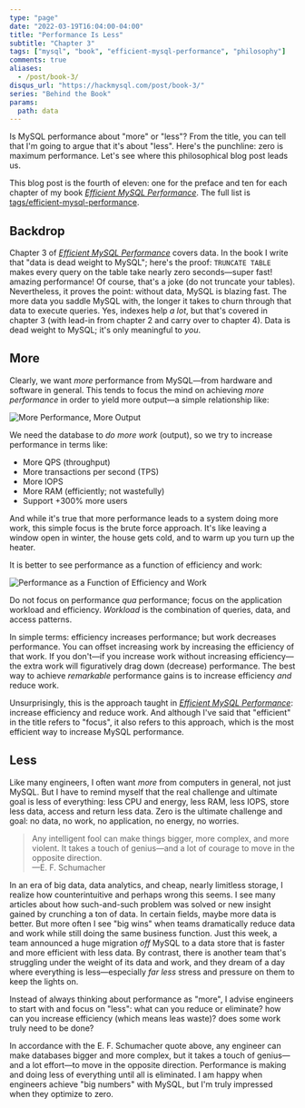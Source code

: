 ```yaml
---
type: "page"
date: "2022-03-19T16:04:00-04:00"
title: "Performance Is Less"
subtitle: "Chapter 3"
tags: ["mysql", "book", "efficient-mysql-performance", "philosophy"]
comments: true
aliases:
  - /post/book-3/
disqus_url: "https://hackmysql.com/post/book-3/"
series: "Behind the Book"
params:
  path: data
---
```


Is MySQL performance about "more" or "less"? From the title, you can tell that I'm going to argue that it's about "less". Here's the punchline: zero is maximum performance. Let's see where this philosophical blog post leads us.

<!--more-->

<p class="note">
This blog post is the fourth of eleven: one for the preface and ten for each chapter of my book <a href="https://oreil.ly/efficient-mysql-performance"><i>Efficient MySQL Performance</i></a>.
The full list is <a href="/tags/efficient-mysql-performance/">tags/efficient-mysql-performance</a>.
</p>

## Backdrop

Chapter 3 of [_Efficient MySQL Performance_](https://oreil.ly/efficient-mysql-performance) covers data.
In the book I write that "data is dead weight to MySQL"; here's the proof: `TRUNCATE TABLE` makes every query on the table take nearly zero seconds&mdash;super fast! amazing performance!
Of course, that's a joke (do not truncate your tables).
Nevertheless, it proves the point: without data, MySQL is blazing fast.
The more data you saddle MySQL with, the longer it takes to churn through that data to execute queries.
Yes, indexes help _a lot_, but that's covered in chapter 3 (with lead-in from chapter 2 and carry over to chapter 4).
Data is dead weight to MySQL; it's only meaningful to _you_.

## More

Clearly, we want _more_ performance from MySQL&mdash;from hardware and software in general.
This tends to focus the mind on achieving _more performance_ in order to yield more output&mdash;a simple relationship like:

![More Performance, More Output](/img/perf_output.svg)

We need the database to _do more work_ (output), so we try to increase performance in terms like:

* More QPS (throughput)
* More transactions per second (TPS)
* More IOPS
* More RAM (efficiently; not wastefully)
* Support +300% more users

And while it's true that more performance leads to a system doing more work, this simple focus is the brute force approach.
It's like leaving a window open in winter, the house gets cold, and to warm up you turn up the heater.

It is better to see performance as a function of efficiency and work:

![Performance as a Function of Efficiency and Work](/img/perf-efficiency-work.svg)

Do not focus on performance _qua_ performance; focus on the application workload and efficiency.
_Workload_ is the combination of queries, data, and access patterns.

In simple terms: efficiency increases performance; but work decreases performance.
You can offset increasing work by increasing the efficiency of that work.
If you don't&mdash;if you increase work without increasing efficiency&mdash;the extra work will figuratively drag down (decrease) performance.
The best way to achieve _remarkable_ performance gains is to increase efficiency _and_ reduce work.

Unsurprisingly, this is the approach taught in [_Efficient MySQL Performance_](https://oreil.ly/efficient-mysql-performance): increase efficiency and reduce work.
And although I've said that "efficient" in the title refers to "focus", it also refers to this approach, which is the most efficient way to increase MySQL performance.

## Less

Like many engineers, I often want _more_ from computers in general, not just MySQL.
But I have to remind myself that the real challenge and ultimate goal is less of everything: less CPU and energy, less RAM, less IOPS, store less data, access and return less data.
Zero is the ultimate challenge and goal: no data, no work, no application, no energy, no worries.

> Any intelligent fool can make things bigger, more complex, and more violent. It takes a touch of genius&mdash;and a lot of courage to move in the opposite direction.<br>&mdash;E. F. Schumacher

In an era of big data, data analytics, and cheap, nearly limitless storage, I realize how counterintuitive and perhaps wrong this seems.
I see many articles about how such-and-such problem was solved or new insight gained by crunching a ton of data.
In certain fields, maybe more data is better.
But more often I see "big wins" when teams dramatically reduce data and work while still doing the same business function.
Just this week, a team announced a huge migration _off_ MySQL to a data store that is faster and more efficient with less data.
By contrast, there is another team that's struggling under the weight of its data and work, and they dream of a day where everything is less&mdash;especially _far less_ stress and pressure on them to keep the lights on.

Instead of always thinking about performance as "more", I advise engineers to start with and focus on "less": what can you reduce or eliminate? how can you increase efficiency (which means leas waste)? does some work truly need to be done?

In accordance with the E. F. Schumacher quote above, any engineer can make databases bigger and more complex, but it takes a touch of genius&mdash;and a lot effort&mdash;to move in the opposite direction.
Performance is making and doing less of everything until all is eliminated.
I am happy when engineers achieve "big numbers" with MySQL, but I'm truly impressed when they optimize to zero.
